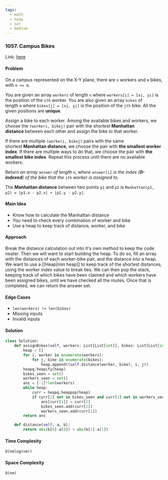 ```yaml
---
tags:
  - math
  - heap
  - set
  - medium
---
```

### 1057. Campus Bikes

Link: [here](https://leetcode.com/problems/campus-bikes/description/)

#### Problem
On a campus represented on the X-Y plane, there are `n` workers and `m` bikes, with `n <= m`.

You are given an array `workers` of length `n` where `workers[i] = [xi, yi]` is the position of the `ith` worker. You are also given an array `bikes` of length `m` where `bikes[j] = [xj, yj]` is the position of the `jth` bike. All the given positions are **unique**.

Assign a bike to each worker. Among the available bikes and workers, we choose the `(workeri, bikej)` pair with the shortest **Manhattan distance** between each other and assign the bike to that worker.

If there are multiple `(workeri, bikej)` pairs with the same shortest **Manhattan distance**, we choose the pair with **the smallest worker index**. If there are multiple ways to do that, we choose the pair with **the smallest bike index**. Repeat this process until there are no available workers.

Return _an array_ `answer` _of length_ `n`_, where_ `answer[i]` _is the index (**0-indexed**) of the bike that the_ `ith` _worker is assigned to_.

The **Manhattan distance** between two points `p1` and `p2` is `Manhattan(p1, p2) = |p1.x - p2.x| + |p1.y - p2.y|`.
#### Main Idea
- Know how to calculate the Manhattan distance
- You need to check every combination of worker and bike
- Use a heap to keep track of distance, worker, and bike

#### Approach
Break the distance calculation out into it's own method to keep the code neater. Then we will want to start building the heap. To do so, fill an array with the distances of each worker-bike pair, and the distance into a heap. We want to use a [[Heap|min heap]] to keep track of the shortest distances, using the worker index value to break ties. We can then pop the stack, keeping track of which bikes have been claimed and which workers have been assigned bikes, until we have checked all the routes. Once that is completed, we can return the answer set.

#### Edge Cases
- `len(workers) != len(bikes)`
- Missing inputs
- Invalid inputs

#### Solution
```python 
class Solution:
    def assignBikes(self, workers: List[List[int]], bikes: List[List[int]]) -> List[int]:
        heap = []
        for i, worker in enumerate(workers):
            for j, bike in enumerate(bikes):
                heap.append((self.distance(worker, bike), i, j))
        heapq.heapify(heap)
        bikes_seen = set()
        workers_seen = set()
        ans = [-1]*len(workers)
        while heap:
            curr = heapq.heappop(heap)
            if curr[2] not in bikes_seen and curr[1] not in workers_seen:
                ans[curr[1]] = curr[2]
                bikes_seen.add(curr[2])
                workers_seen.add(curr[1])
        return ans

    def distance(self, a, b):
        return abs(b[0]-a[0]) + abs(b[1]-a[1])
```

#### Time Complexity
`O(nmlog(nm))` 

#### Space Complexity
`O(nm)`

